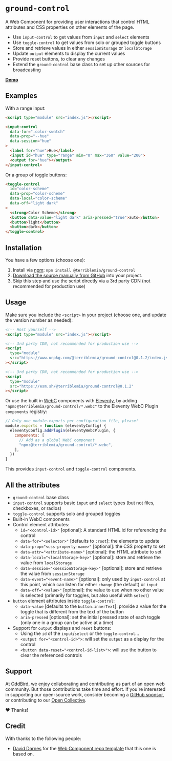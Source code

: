 # `ground-control`

A Web Component for
providing user interactions
that control HTML attributes
and CSS properties
on other elements of the page.

- Use `input-control` to get values
  from `input` and `select` elements
- Use `toggle-control` to get values
  from solo or grouped toggle buttons
- Store and retrieve values
  in either `sessionStorage` or `localStorage`
- Update `output` elements to display the current values
- Provide reset buttons, to clear any changes
- Extend the `ground-control` base class
  to set up other sources for broadcasting

**[Demo](https://mirisuzanne.github.io/ground-control/index.html)**

## Examples

With a range input:

```html
<script type="module" src="index.js"></script>

<input-control
  data-for=".color-swatch"
  data-prop="--hue"
  data-session="hue"
>
  <label for="hue">Hue</label>
  <input id="hue" type="range" min="0" max="360" value="200">
  <output for="hue"></output>
</input-control>
```

Or a group of toggle buttons:

```html
<toggle-control
  id="color-scheme"
  data-prop="color-scheme"
  data-local="color-scheme"
  data-off="light dark"
>
  <strong>Color Scheme</strong>
  <button data-value="light dark" aria-pressed="true">auto</button>
  <button>light</button>
  <button>dark</button>
</toggle-control>
```
## Installation

You have a few options (choose one):

1. Install via
   [npm](https://www.npmjs.com/package/@terriblemia/ground-control):
   `npm install @terriblemia/ground-control`
2. [Download the source manually from GitHub](https://github.com/mirisuzanne/ground-control/releases)
   into your project.
3. Skip this step
   and use the script directly
   via a 3rd party CDN
   (not recommended for production use)

## Usage

Make sure you include the `<script>` in your project
(choose one, and update the version number as needed):

```html
<!-- Host yourself -->
<script type="module" src="index.js"></script>
```

```html
<!-- 3rd party CDN, not recommended for production use -->
<script
  type="module"
  src="https://www.unpkg.com/@terriblemia/ground-control@0.1.2/index.js"
></script>
```

```html
<!-- 3rd party CDN, not recommended for production use -->
<script
  type="module"
  src="https://esm.sh/@terriblemia/ground-control@0.1.2"
></script>
```

Or use the built in
[WebC](https://www.11ty.dev/docs/languages/webc/) components
with [Eleventy](https://www.11ty.dev/docs/),
by adding `"npm:@terriblemia/ground-control/*.webc"`
to the Eleventy WebC Plugin `components` registry:

```js
// Only one module.exports per configuration file, please!
module.exports = function (eleventyConfig) {
  eleventyConfig.addPlugin(eleventyWebcPlugin, {
    components: [
      // Add as a global WebC component
      "npm:@terriblemia/ground-control/*.webc",
    ],
  })
}
```

This provides `input-control` and `toggle-control` components.

## All the attributes

- `ground-control` base class
- `input-control` supports basic `input` and `select` types
  (but not files, checkboxes, or radios)
- `toggle-control` supports solo and grouped toggles
- Built-in WebC components
- Control element attributes:
  - `id="<control-id>"` [optional]:
    A standard HTML id for referencing the control
  - `data-for="<selector>"` [defaults to `:root`]:
    the elements to update
  - `data-prop="<css-property-name>"` [optional]:
    the CSS property to set
  - `data-attr="<attribute-name>"` [optional]:
    the HTML attribute to set
  - `data-local="<localStorage-key>"` [optional]:
    store and retrieve the value from `localStorage`
  - `data-session="<sessionStorage-key>"` [optional]:
    store and retrieve the value from `sessionStorage`
  - `data-event="<event-name>"` [optional]:
    only used by `input-control` at this point,
    which can listen for either `change` (the default) or `input`
  - `data-off="<value>"` [optional]:
    the value to use when no other value is selected
    (primarily for toggles, but also useful with `select`)
- `button` element attributes inside `toggle-control`:
  - `data-value` [defaults to the `button.innerText`]:
    provide a value for the toggle
    that is different from the text of the button
  - `aria-pressed` [optional]:
    set the initial pressed state of each toggle
    (only one in a group can be active at a time)
- Support for `output` displays and `reset` buttons:
  - Using the `id` of the `input`/`select` or the `toggle-control`…
  - `<output for="<control-id>">`:
    will set the `output` as a display for the control
  - `<button data-reset="<control-id-list>">`:
    will use the button to clear the referenced controls

## Support

At [OddBird](https://oddbird.net/),
we enjoy collaborating and contributing
as part of an open web community.
But those contributions take time and effort.
If you're interested in supporting our
open-source work,
consider becoming a
[GitHub sponsor](https://github.com/sponsors/oddbird),
or contributing to our
[Open Collective](https://opencollective.com/oddbird-open-source).

❤️ Thanks!

## Credit

With thanks to the following people:

- [David Darnes](https://darn.es/) for the
  [Web Component repo template](https://github.com/daviddarnes/component-template)
  that this one is based on.
